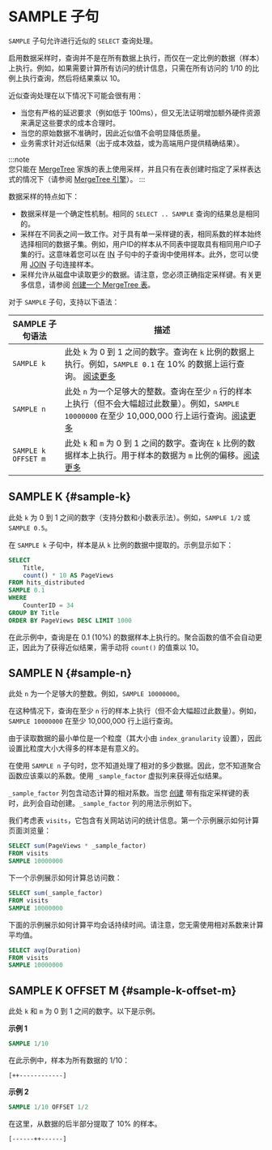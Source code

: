 
# SAMPLE 子句

`SAMPLE` 子句允许进行近似的 `SELECT` 查询处理。

启用数据采样时，查询并不是在所有数据上执行，而仅在一定比例的数据（样本）上执行。例如，如果需要计算所有访问的统计信息，只需在所有访问的 1/10 的比例上执行查询，然后将结果乘以 10。

近似查询处理在以下情况下可能会很有用：

- 当您有严格的延迟要求（例如低于 100ms），但又无法证明增加额外硬件资源来满足这些要求的成本合理时。
- 当您的原始数据不准确时，因此近似值不会明显降低质量。
- 业务需求针对近似结果（出于成本效益，或为高端用户提供精确结果）。

:::note    
您只能在 [MergeTree](../../../engines/table-engines/mergetree-family/mergetree.md) 家族的表上使用采样，并且只有在表创建时指定了采样表达式的情况下（请参阅 [MergeTree 引擎](../../../engines/table-engines/mergetree-family/mergetree.md#table_engine-mergetree-creating-a-table)）。
:::

数据采样的特点如下：

- 数据采样是一个确定性机制。相同的 `SELECT .. SAMPLE` 查询的结果总是相同的。
- 采样在不同表之间一致工作。对于具有单一采样键的表，相同系数的样本始终选择相同的数据子集。例如，用户ID的样本从不同表中提取具有相同用户ID子集的行。这意味着您可以在 [IN](../../../sql-reference/operators/in.md) 子句中的子查询中使用样本。此外，您可以使用 [JOIN](../../../sql-reference/statements/select/join.md) 子句连接样本。
- 采样允许从磁盘中读取更少的数据。请注意，您必须正确指定采样键。有关更多信息，请参阅 [创建一个 MergeTree 表](../../../engines/table-engines/mergetree-family/mergetree.md#table_engine-mergetree-creating-a-table)。

对于 `SAMPLE` 子句，支持以下语法：

| SAMPLE 子句语法 | 描述                                                                                                                                                                                                                                    |
|--------------------|------------------------------------------------------------------------------------------------------------------------------------------------------------------------------------------------------------------------------------------|
| `SAMPLE k`         | 此处 `k` 为 0 到 1 之间的数字。查询在 `k` 比例的数据上执行。例如，`SAMPLE 0.1` 在 10% 的数据上运行查询。 [阅读更多](#sample-k)                                                                                                        |
| `SAMPLE n`         | 此处 `n` 为一个足够大的整数。查询在至少 `n` 行的样本上执行（但不会大幅超过此数量）。例如，`SAMPLE 10000000` 在至少 10,000,000 行上运行查询。[阅读更多](#sample-n)                                                           |
| `SAMPLE k OFFSET m`| 此处 `k` 和 `m` 为 0 到 1 之间的数字。查询在 `k` 比例的数据样本上执行。用于样本的数据为 `m` 比例的偏移。[阅读更多](#sample-k-offset-m)                                                                                          |


## SAMPLE K {#sample-k}

此处 `k` 为 0 到 1 之间的数字（支持分数和小数表示法）。例如，`SAMPLE 1/2` 或 `SAMPLE 0.5`。

在 `SAMPLE k` 子句中，样本是从 `k` 比例的数据中提取的。示例显示如下：

```sql
SELECT
    Title,
    count() * 10 AS PageViews
FROM hits_distributed
SAMPLE 0.1
WHERE
    CounterID = 34
GROUP BY Title
ORDER BY PageViews DESC LIMIT 1000
```

在此示例中，查询是在 0.1 (10%) 的数据样本上执行的。聚合函数的值不会自动更正，因此为了获得近似结果，需手动将 `count()` 的值乘以 10。

## SAMPLE N {#sample-n}

此处 `n` 为一个足够大的整数。例如，`SAMPLE 10000000`。

在这种情况下，查询在至少 `n` 行的样本上执行（但不会大幅超过此数量）。例如，`SAMPLE 10000000` 在至少 10,000,000 行上运行查询。

由于读取数据的最小单位是一个粒度（其大小由 `index_granularity` 设置），因此设置比粒度大小大得多的样本是有意义的。

在使用 `SAMPLE n` 子句时，您不知道处理了相对的多少数据。因此，您不知道聚合函数应该乘以的系数。使用 `_sample_factor` 虚拟列来获得近似结果。

`_sample_factor` 列包含动态计算的相对系数。当您 [创建](../../../engines/table-engines/mergetree-family/mergetree.md#table_engine-mergetree-creating-a-table) 带有指定采样键的表时，此列会自动创建。`_sample_factor` 列的用法示例如下。

我们考虑表 `visits`，它包含有关网站访问的统计信息。第一个示例展示如何计算页面浏览量：

```sql
SELECT sum(PageViews * _sample_factor)
FROM visits
SAMPLE 10000000
```

下一个示例展示如何计算总访问数：

```sql
SELECT sum(_sample_factor)
FROM visits
SAMPLE 10000000
```

下面的示例展示如何计算平均会话持续时间。请注意，您无需使用相对系数来计算平均值。

```sql
SELECT avg(Duration)
FROM visits
SAMPLE 10000000
```

## SAMPLE K OFFSET M {#sample-k-offset-m}

此处 `k` 和 `m` 为 0 到 1 之间的数字。以下是示例。

**示例 1**

```sql
SAMPLE 1/10
```

在此示例中，样本为所有数据的 1/10：

`[++------------]`

**示例 2**

```sql
SAMPLE 1/10 OFFSET 1/2
```

在这里，从数据的后半部分提取了 10% 的样本。

`[------++------]`
